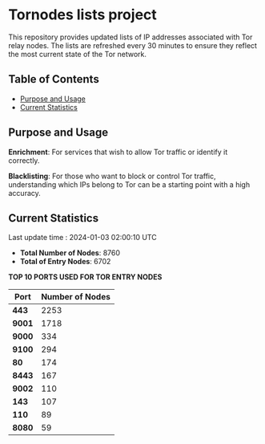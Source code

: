# Tornodes lists project

This repository provides updated lists of IP addresses associated with Tor relay nodes. The lists are refreshed every 30 minutes to ensure they reflect the most current state of the Tor network.

## Table of Contents

- [Purpose and Usage](#purpose-and-usage)
- [Current Statistics](#current-statistics)


## Purpose and Usage

**Enrichment**: For services that wish to allow Tor traffic or identify it correctly.

**Blacklisting**: For those who want to block or control Tor traffic, understanding which IPs belong to Tor can be a starting point with a high accuracy.

## Current Statistics

Last update time : 2024-01-03 02:00:10 UTC

- **Total Number of Nodes**: 8760
- **Total of Entry Nodes**: 6702

**TOP 10 PORTS USED FOR TOR ENTRY NODES**

| **Port** | **Number of Nodes** |
|------|-----------------|
| **443**   | 2253  |
| **9001**   | 1718  |
| **9000**   | 334  |
| **9100**   | 294  |
| **80**   | 174  |
| **8443**   | 167  |
| **9002**   | 110  |
| **143**   | 107  |
| **110**   | 89  |
| **8080**   | 59  |

